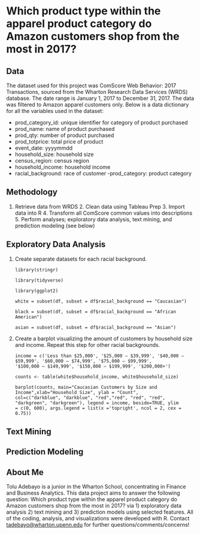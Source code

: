# Which product type within the apparel product category do Amazon customers shop from the most in 2017?

## Data ##

The dataset used for this project was ComScore Web Behavior: 2017 Transactions, sourced from the Wharton Research Data Services (WRDS) database. The date range is January 1, 2017 to December 31, 2017. The data was filtered to Amazon apparel customers only. Below is a data dictionary for all the variables used in the dataset:
 
  - prod_category_id: unique identifier for category of product purchased
  - prod_name: name of product purchased
  - prod_qty: number of product purchased
  - prod_totprice: total price of product
  - event_date: yyyymmdd
  - household_size: household size 
  - census_region: census region 
  - household_income: household income
  - racial_background: race of customer
  -prod_category: product category
  
## Methodology ##

  1. Retrieve data from WRDS 
 	2. Clean data using Tableau Prep 
 	3. Import data into R 
 	4. Transform all ComScore common values into descriptions 
 	5. Perform analyses; exploratory data analysis, text mining, and prediction modeling (see below)
  
## Exploratory Data Analysis ##
1. Create separate datasets for each racial background. 

	`library(stringr)`
        
	`library(tidyverse)`
	
	`library(ggplot2)`
	
	`white = subset(df, subset = df$racial_background == "Caucasian")`
	
	`black = subset(df, subset = df$racial_background == "African American")`
	
	`asian = subset(df, subset = df$racial_background == "Asian")`
2. Create a barplot visualizing the amount of customers by household size and income. Repeat this step for other racial backgrounds.

	`income = c('Less than $25,000', '$25,000 – $39,999', '$40,000 – $59,999', '$60,000 – $74,999', '$75,000 – $99,999', 		'$100,000 – $149,999', '$150,000 – $199,999', '$200,000+')`

	`counts <- table(white$household_income, white$household_size)`
	
	`barplot(counts, main="Caucasian Customers by Size and Income",xlab="Household Size", ylab = "Count", 			col=c("darkblue", "darkblue", "red","red", "red", "red", "darkgreen", "darkgreen"), legend = income, beside=TRUE, ylim 		= c(0, 600), args.legend = list(x ='topright', ncol = 2, cex = 0.75))`

	

## Text Mining ## 

## Prediction Modeling ##


## About Me ##

Tolu Adebayo is a junior in the Wharton School, concentrating in Finance and Business Analytics. This data project aims to answer the following question: Which product type within the apparel product category do Amazon customers shop from the most in 2017? via 1) exploratory data analysis 2) text mining and 3) prediction models using selected features.  All of the coding, analysis, and visualizations were developed with R. Contact tadebayo@wharton.upenn.edu for further questions/comments/concerns!
